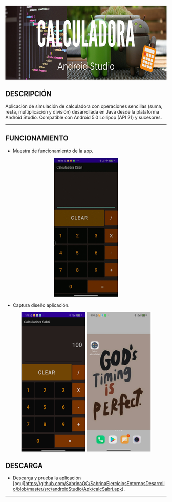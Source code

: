 <p align="center">
  <img width="900" height="230" src="../images/calculadora.png"/>
</p>

## DESCRIPCIÓN
Aplicación de simulación de calculadora con operaciones sencillas (suma, resta, multiplicación y división) desarrollada en Java desde la plataforma Android Studio.
Compatible con Android 5.0 Lollipop (API 21) y sucesores.

- - -

## FUNCIONAMIENTO
* Muestra de funcionamiento de la app.
<p align="center">
  <img width="200" height="433" src="../images/CalculadoraSabri.gif"/>
</p>


* Captura diseño aplicación.

<p align="center">
  <img width="200" height="433" src="../images/CapturaCalSabri.jpg"/>
  <img width="200" height="433" src="../images/capturaIcono.jpg"/>
</p>

## DESCARGA
* Descarga y prueba la aplicación [aquí]https://github.com/SabrinaOC/SabrinaEjerciciosEntornosDesarrollo/blob/master/src/androidStudio/Apk/calcSabri.apk).

- - -
